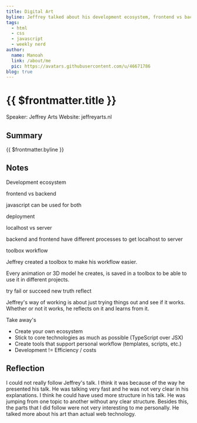```yaml
---
title: Digital Art
byline: Jeffrey talked about his development ecosystem, frontend vs backend, deployment, toolbox workflow, and his way of working.
tags:
  - html
  - css
  - javascript
  - weekly nerd
author:
  name: Manoah
  link: /about/me
  pic: https://avatars.githubusercontent.com/u/46671786
blog: true
---
```


# {{ $frontmatter.title }}

Speaker: Jeffrey Arts
Website: jeffreyarts.nl

## Summary

{{ $frontmatter.byline }}

## Notes

Development ecosystem

frontend vs backend

javascript can be used for both

deployment

localhost vs server

backend and frontend have different processes to get localhost to server

toolbox workflow

Jeffrey created a toolbox to make his workflow easier.

Every animation or 3D model he creates, is saved in a toolbox to be able to use it in different projects.

try
fail or succeed
new truth
reflect

Jeffrey's way of working is about just trying things out and see if it works. Whether or not it works, he reflects on it and learns from it.

Take away's

- Create your own ecosystem
- Stick to core technologies as much as possible (TypeScript over JSX)
- Create tools that support personal workflow (templates, scripts, etc.)
- Development != Efficiency / costs

## Reflection

I could not really follow Jeffrey's talk. I think it was because of the way he presented his talk. He was talking very fast and he was not very clear in his explanations. I think he could have used more structure in his talk. He was jumping from one topic to another without any clear structure. Besides this, the parts that I did follow were not very interesting to me personally. He talked more about his art than actual web technology.
